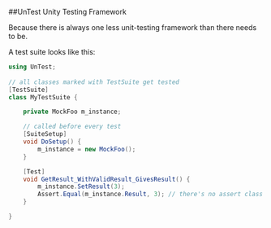 ##UnTest Unity Testing Framework

Because there is always one less unit-testing framework than there needs to be.

A test suite looks like this:

```C#
using UnTest;
    
// all classes marked with TestSuite get tested 
[TestSuite]
class MyTestSuite {

    private MockFoo m_instance;

    // called before every test        
    [SuiteSetup]
    void DoSetup() {
        m_instance = new MockFoo();
    }

    [Test]
    void GetResult_WithValidResult_GivesResult() {
        m_instance.SetResult(3);
        Assert.Equal(m_instance.Result, 3); // there's no assert class yet!
    }

}
```
